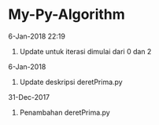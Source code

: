 # My-Py-Algorithm

6-Jan-2018 22:19
1. Update untuk iterasi dimulai dari 0 dan 2

6-Jan-2018
1. Update deskripsi deretPrima.py

31-Dec-2017
1. Penambahan deretPrima.py
